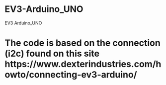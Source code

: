 # EV3-Arduino_UNO
EV3 Arduino_UNO
<h1>The code is based on the connection (i2c) found on this site https://www.dexterindustries.com/howto/connecting-ev3-arduino/</h1>
